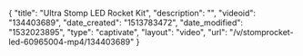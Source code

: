 {
    "title": "Ultra Stomp LED Rocket Kit",
    "description": "",
    "videoid": "134403689",
    "date_created": "1513783472",
    "date_modified": "1532023895",
    "type": "captivate",
    "layout": "video",
    "url": "\/v\/stomprocket-led-60965004-mp4\/134403689"
}
